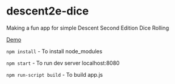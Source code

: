 # descent2e-dice
Making a fun app for simple Descent Second Edition Dice Rolling

[Demo](http://tkiethanom.github.io/descent2e-dice)

`npm install` - To install node_modules

`npm start` - To run dev server localhost:8080

`npm run-script build` - To build app.js
